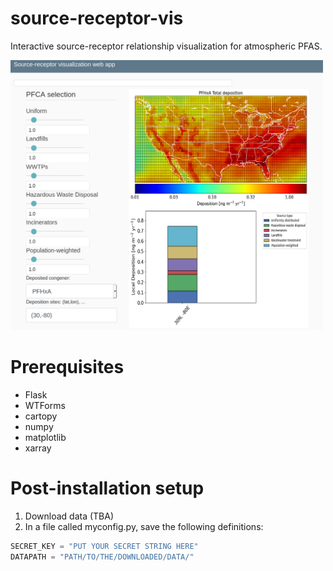 # source-receptor-vis

Interactive source-receptor relationship visualization for atmospheric PFAS.

<img src="static/ex_web_pfas.png" alt="web app example" width="500"/>

# Prerequisites
 - Flask
 - WTForms
 - cartopy
 - numpy
 - matplotlib
 - xarray


# Post-installation setup

1. Download data (TBA)
2. In a file called myconfig.py, save the following definitions:
 ```python
 SECRET_KEY = "PUT YOUR SECRET STRING HERE"
 DATAPATH = "PATH/TO/THE/DOWNLOADED/DATA/"
 ```
